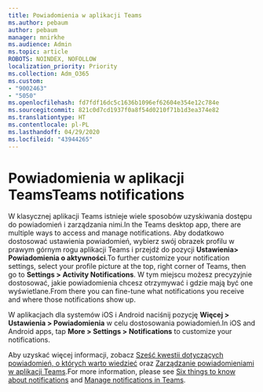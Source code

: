 ```yaml
---
title: Powiadomienia w aplikacji Teams
ms.author: pebaum
author: pebaum
manager: mnirkhe
ms.audience: Admin
ms.topic: article
ROBOTS: NOINDEX, NOFOLLOW
localization_priority: Priority
ms.collection: Adm_O365
ms.custom:
- "9002463"
- "5050"
ms.openlocfilehash: fd7fdf16dc5c1636b1096ef62604e354e12c784e
ms.sourcegitcommit: 821c0d7cd1937f0a8f54d0210f71b1d3ea374e82
ms.translationtype: HT
ms.contentlocale: pl-PL
ms.lasthandoff: 04/29/2020
ms.locfileid: "43944265"
---
```

# <a name="teams-notifications"></a><span data-ttu-id="fc803-102">Powiadomienia w aplikacji Teams</span><span class="sxs-lookup"><span data-stu-id="fc803-102">Teams notifications</span></span>

<span data-ttu-id="fc803-103">W klasycznej aplikacji Teams istnieje wiele sposobów uzyskiwania dostępu do powiadomień i zarządzania nimi.</span><span class="sxs-lookup"><span data-stu-id="fc803-103">In the Teams desktop app, there are multiple ways to access and manage notifications.</span></span> <span data-ttu-id="fc803-104">Aby dodatkowo dostosować ustawienia powiadomień, wybierz swój obrazek profilu w prawym górnym rogu aplikacji Teams i przejdź do pozycji **Ustawienia> Powiadomienia o aktywności**.</span><span class="sxs-lookup"><span data-stu-id="fc803-104">To further customize your notification settings, select your profile picture at the top, right corner of Teams, then go to **Settings > Activity Notifications**.</span></span> <span data-ttu-id="fc803-105">W tym miejscu możesz precyzyjnie dostosować, jakie powiadomienia chcesz otrzymywać i gdzie mają być one wyświetlane.</span><span class="sxs-lookup"><span data-stu-id="fc803-105">From there you can fine-tune what notifications you receive and where those notifications show up.</span></span> 

<span data-ttu-id="fc803-106">W aplikacjach dla systemów iOS i Android naciśnij pozycję **Więcej > Ustawienia > Powiadomienia** w celu dostosowania powiadomień.</span><span class="sxs-lookup"><span data-stu-id="fc803-106">In iOS and Android apps, tap **More > Settings > Notifications** to customize your notifications.</span></span>

<span data-ttu-id="fc803-107">Aby uzyskać więcej informacji, zobacz [Sześć kwestii dotyczących powiadomień, o których warto wiedzieć](https://support.microsoft.com/pl-PL/office/six-things-to-know-about-notifications-abb62c60-3d15-4968-b86a-42fea9c22cf4) oraz [Zarządzanie powiadomieniami w aplikacji Teams](https://support.office.com/article/manage-notifications-in-teams-1cc31834-5fe5-412b-8edb-43fecc78413d#ID0EAABAAA).</span><span class="sxs-lookup"><span data-stu-id="fc803-107">For more information, please see [Six things to know about notifications](https://support.microsoft.com/pl-PL/office/six-things-to-know-about-notifications-abb62c60-3d15-4968-b86a-42fea9c22cf4) and [Manage notifications in Teams](https://support.office.com/article/manage-notifications-in-teams-1cc31834-5fe5-412b-8edb-43fecc78413d#ID0EAABAAA).</span></span>
